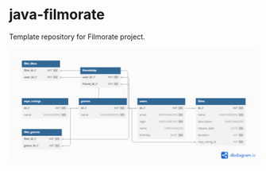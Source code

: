 # java-filmorate
Template repository for Filmorate project.

![ER-Диаграмма](java-filmorate%20(1).png)
